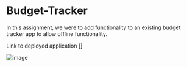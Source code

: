 # Budget-Tracker

In this assignment, we were to add functionality to an existing budget tracker app to allow offline functionality.

Link to deployed application []


![image](https://user-images.githubusercontent.com/84144642/140850007-42716cf0-e017-44ca-b1ef-c8cc5e599230.png)